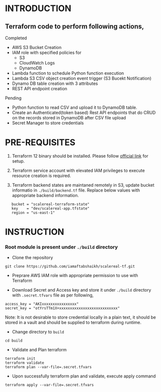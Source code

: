 # INTRODUCTION

## Terraform code to perform following actions,

Completed
- AWS S3 Bucket Creation
- IAM role with specified policies for
  - S3 
  - CloudWatch Logs
  - DynamoDB
- Lambda function to schedule Python function execution
- Lambda S3 CSV object creation event trigger (S3 Bucekt Notification)
- Dynamo DB table creation with 3 attributes
- REST API endpoint creation

Pending
- Python function to read CSV and upload it to DynamoDB table.
- Create an Authenticated(token based) Rest API endpoints that do CRUD on the records stored in DynamoDB after CSV file upload
- Secret Manager to store credentials 

# PRE-REQUISITES
1. Terraform 12 binary should be installed. Please follow [official link](https://releases.hashicorp.com/terraform/) for setup.

2. Terraform service account with elevated IAM privileges to execute resource creation is required. 

3. Terraform backend states are maintaned remotely in S3, update bucket informatio in `./build/backend.tf` file. Replace below values with appropriate backend information.
``` 
   bucket = "scalereal-terraform-state" 
   key    = "dev/scalereal-app.tfstate"
   region = "us-east-1"
```

# INSTRUCTION

### Root module is present under `./build` directory
- Clone the repository 
```
git clone https://github.com/iamaftabshaikh/scalereal-tf.git
```


- Preprare AWS IAM role with appropriate permission to use with Terraform 

- Download Secret and Access key and store it under `./build` directory with `.secret.tfvars` file as per following,
```
access_key = "AKIxxxxxxxxxxxxxxxx"
secret_key = "otYrsTTm1X+xxxxxxxxxxxxxxxxxxxxxxxxxxx"
```
Note: It is not desirable to store credential locally in a plain text, it should be stored in a vault and should be supplied to terraform during runtime.

- Change directory to `build`
```
cd build
```

- Validate and Plan terraform 
```
terraform init
terraform validate
terraform plan --var-file=.secret.tfvars
```

- Upon successfully terraform plan and validate, execute apply command
```
terraform apply --var-file=.secret.tfvars
```

